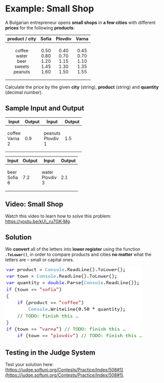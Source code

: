 # Example: Small Shop

A Bulgarian entrepreneur opens **small shops** in **a few cities** with different **prices** for the following **products**:

|                    product / city                   |                      Sofia                      |                     Plovdiv                     |                    Varna                    |
| :-------------------------------------------------: | :---------------------------------------------: | :---------------------------------------------: | :-----------------------------------------: |
| <p>coffee<br>water<br>beer<br>sweets<br>peanuts</p> | <p>0.50<br>0.80<br>1.20<br>1.45<br>1.60<br></p> | <p>0.40<br>0.70<br>1.15<br>1.30<br>1.50<br></p> | <p>0.45<br>0.70<br>1.10<br>1.35<br>1.55</p> |

Calculate the price by the given **city** (string), **product** (string) and **quantity** (decimal number).

## Sample Input and Output

| Input                       | Output | Input                          | Output |
| --------------------------- | ------ | ------------------------------ | ------ |
| <p>coffee<br>Varna<br>2</p> | 0.9    | <p>peanuts<br>Plovdiv<br>1</p> | 1.5    |

| Input                     | Output | Input                        | Output |
| ------------------------- | ------ | ---------------------------- | ------ |
| <p>beer<br>Sofia<br>6</p> | 7.2    | <p>water<br>Plovdiv<br>3</p> | 2.1    |

## Video: Small Shop

Watch this video to learn how to solve this problem: https://youtu.be/kU\_ru7GK-Mg.

## Solution

We **convert** all of the letters into **lower register** using the function **`.ToLower()`**, in order to compare products and cities **no matter** what the letters are – small or capital ones.

![](../../../assets/chapter-4-images/02.Small-shop-01.png)

## Testing in the Judge System

Test your solution here: [https://judge.softuni.org/Contests/Practice/Index/508#1](https://judge.softuni.org/Contests/Practice/Index/508#1).
